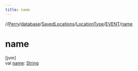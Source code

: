 ```yaml
---
title: name
---
```

//[Perry](../../../../../index.html)/[database](../../../index.html)/[SavedLocations](../../index.html)/[LocationType](../index.html)/[EVENT](index.html)/[name](name.html)



# name



[jvm]\
val [name](name.html): [String](https://kotlinlang.org/api/latest/jvm/stdlib/kotlin/-string/index.html)




